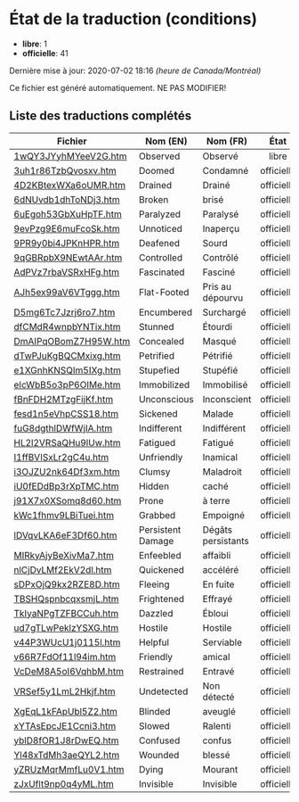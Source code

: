 # État de la traduction (conditions)

 * **libre**: 1
 * **officielle**: 41


Dernière mise à jour: 2020-07-02 18:16 *(heure de Canada/Montréal)*

Ce fichier est généré automatiquement. NE PAS MODIFIER!
## Liste des traductions complétés

| Fichier   | Nom (EN)    | Nom (FR)    | État |
|-----------|-------------|-------------|:----:|
|[1wQY3JYyhMYeeV2G.htm](conditions/1wQY3JYyhMYeeV2G.htm)|Observed|Observé|libre|
|[3uh1r86TzbQvosxv.htm](conditions/3uh1r86TzbQvosxv.htm)|Doomed|Condamné|officielle|
|[4D2KBtexWXa6oUMR.htm](conditions/4D2KBtexWXa6oUMR.htm)|Drained|Drainé|officielle|
|[6dNUvdb1dhToNDj3.htm](conditions/6dNUvdb1dhToNDj3.htm)|Broken|brisé|officielle|
|[6uEgoh53GbXuHpTF.htm](conditions/6uEgoh53GbXuHpTF.htm)|Paralyzed|Paralysé|officielle|
|[9evPzg9E6muFcoSk.htm](conditions/9evPzg9E6muFcoSk.htm)|Unnoticed|Inaperçu|officielle|
|[9PR9y0bi4JPKnHPR.htm](conditions/9PR9y0bi4JPKnHPR.htm)|Deafened|Sourd|officielle|
|[9qGBRpbX9NEwtAAr.htm](conditions/9qGBRpbX9NEwtAAr.htm)|Controlled|Contrôlé|officielle|
|[AdPVz7rbaVSRxHFg.htm](conditions/AdPVz7rbaVSRxHFg.htm)|Fascinated|Fasciné|officielle|
|[AJh5ex99aV6VTggg.htm](conditions/AJh5ex99aV6VTggg.htm)|Flat-Footed|Pris au dépourvu|officielle|
|[D5mg6Tc7Jzrj6ro7.htm](conditions/D5mg6Tc7Jzrj6ro7.htm)|Encumbered|Surchargé|officielle|
|[dfCMdR4wnpbYNTix.htm](conditions/dfCMdR4wnpbYNTix.htm)|Stunned|Étourdi|officielle|
|[DmAIPqOBomZ7H95W.htm](conditions/DmAIPqOBomZ7H95W.htm)|Concealed|Masqué|officielle|
|[dTwPJuKgBQCMxixg.htm](conditions/dTwPJuKgBQCMxixg.htm)|Petrified|Pétrifié|officielle|
|[e1XGnhKNSQIm5IXg.htm](conditions/e1XGnhKNSQIm5IXg.htm)|Stupefied|Stupéfié|officielle|
|[eIcWbB5o3pP6OIMe.htm](conditions/eIcWbB5o3pP6OIMe.htm)|Immobilized|Immobilisé|officielle|
|[fBnFDH2MTzgFijKf.htm](conditions/fBnFDH2MTzgFijKf.htm)|Unconscious|Inconscient|officielle|
|[fesd1n5eVhpCSS18.htm](conditions/fesd1n5eVhpCSS18.htm)|Sickened|Malade|officielle|
|[fuG8dgthlDWfWjIA.htm](conditions/fuG8dgthlDWfWjIA.htm)|Indifferent|Indifférent|officielle|
|[HL2l2VRSaQHu9lUw.htm](conditions/HL2l2VRSaQHu9lUw.htm)|Fatigued|Fatigué|officielle|
|[I1ffBVISxLr2gC4u.htm](conditions/I1ffBVISxLr2gC4u.htm)|Unfriendly|Inamical|officielle|
|[i3OJZU2nk64Df3xm.htm](conditions/i3OJZU2nk64Df3xm.htm)|Clumsy|Maladroit|officielle|
|[iU0fEDdBp3rXpTMC.htm](conditions/iU0fEDdBp3rXpTMC.htm)|Hidden|caché|officielle|
|[j91X7x0XSomq8d60.htm](conditions/j91X7x0XSomq8d60.htm)|Prone|à terre|officielle|
|[kWc1fhmv9LBiTuei.htm](conditions/kWc1fhmv9LBiTuei.htm)|Grabbed|Empoigné|officielle|
|[lDVqvLKA6eF3Df60.htm](conditions/lDVqvLKA6eF3Df60.htm)|Persistent Damage|Dégâts persistants|officielle|
|[MIRkyAjyBeXivMa7.htm](conditions/MIRkyAjyBeXivMa7.htm)|Enfeebled|affaibli|officielle|
|[nlCjDvLMf2EkV2dl.htm](conditions/nlCjDvLMf2EkV2dl.htm)|Quickened|accéléré|officielle|
|[sDPxOjQ9kx2RZE8D.htm](conditions/sDPxOjQ9kx2RZE8D.htm)|Fleeing|En fuite|officielle|
|[TBSHQspnbcqxsmjL.htm](conditions/TBSHQspnbcqxsmjL.htm)|Frightened|Effrayé|officielle|
|[TkIyaNPgTZFBCCuh.htm](conditions/TkIyaNPgTZFBCCuh.htm)|Dazzled|Ébloui|officielle|
|[ud7gTLwPeklzYSXG.htm](conditions/ud7gTLwPeklzYSXG.htm)|Hostile|Hostile|officielle|
|[v44P3WUcU1j0115l.htm](conditions/v44P3WUcU1j0115l.htm)|Helpful|Serviable|officielle|
|[v66R7FdOf11l94im.htm](conditions/v66R7FdOf11l94im.htm)|Friendly|amical|officielle|
|[VcDeM8A5oI6VqhbM.htm](conditions/VcDeM8A5oI6VqhbM.htm)|Restrained|Entravé|officielle|
|[VRSef5y1LmL2Hkjf.htm](conditions/VRSef5y1LmL2Hkjf.htm)|Undetected|Non détecté|officielle|
|[XgEqL1kFApUbl5Z2.htm](conditions/XgEqL1kFApUbl5Z2.htm)|Blinded|aveuglé|officielle|
|[xYTAsEpcJE1Ccni3.htm](conditions/xYTAsEpcJE1Ccni3.htm)|Slowed|Ralenti|officielle|
|[yblD8fOR1J8rDwEQ.htm](conditions/yblD8fOR1J8rDwEQ.htm)|Confused|confus|officielle|
|[Yl48xTdMh3aeQYL2.htm](conditions/Yl48xTdMh3aeQYL2.htm)|Wounded|blessé|officielle|
|[yZRUzMqrMmfLu0V1.htm](conditions/yZRUzMqrMmfLu0V1.htm)|Dying|Mourant|officielle|
|[zJxUflt9np0q4yML.htm](conditions/zJxUflt9np0q4yML.htm)|Invisible|Invisible|officielle|
